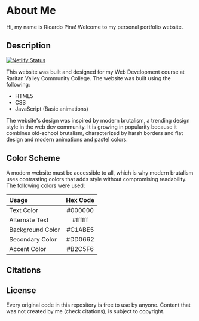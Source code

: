 # About Me

Hi, my name is Ricardo Pina! Welcome to my personal portfolio website.

## Description

[![Netlify Status](https://api.netlify.com/api/v1/badges/65fb2e59-9a9c-45b3-907a-03513192c61a/deploy-status)](https://app.netlify.com/sites/about-me-ricardopina/deploys)

This website was built and designed for my Web Development course at Raritan Valley Community College. The website was built using the following:

- HTML5
- CSS
- JavaScript (Basic animations)

The website's design was inspired by modern brutalism, a trending design style in the web dev community. It is growing in popularity because it combines old-school brutalism, characterized by harsh borders and flat design and modern animations and pastel colors.

## Color Scheme

A modern website must be accessible to all, which is why modern brutalism uses contrasting colors that adds style without compromising readability. The following colors were used:

| Usage            | Hex Code |
| :--------------- | :------: |
| Text Color       | #000000  |
| Alternate Text   | #ffffff  |
| Background Color | #C1ABE5  |
| Secondary Color  | #DD0662  |
| Accent Color     | #B2C5F6  |

## Citations

## License

Every original code in this repository is free to use by anyone. Content that was not created by me (check citations), is subject to copyright.
